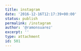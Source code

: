 ```yaml
---
title: instagram
date: '2016-12-16T12:17:39+00:00'
status: publish
permalink: /instagram
author: '@ramonsuarez'
excerpt: ''
type: attachment
id: 501
---
```

<!DOCTYPE html PUBLIC "-//W3C//DTD HTML 4.0 Transitional//EN" "http://www.w3.org/TR/REC-html40/loose.dtd">
<?xml encoding="UTF-8">
